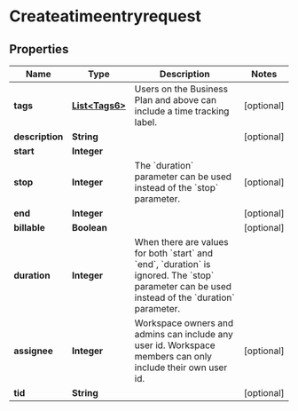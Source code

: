 

# Createatimeentryrequest


## Properties

| Name | Type | Description | Notes |
|------------ | ------------- | ------------- | -------------|
|**tags** | [**List&lt;Tags6&gt;**](Tags6.md) | Users on the Business Plan and above can include a time tracking label. |  [optional] |
|**description** | **String** |  |  [optional] |
|**start** | **Integer** |  |  |
|**stop** | **Integer** | The &#x60;duration&#x60; parameter can be used instead of the &#x60;stop&#x60; parameter.  |  [optional] |
|**end** | **Integer** |  |  [optional] |
|**billable** | **Boolean** |  |  [optional] |
|**duration** | **Integer** | When there are values for both &#x60;start&#x60; and &#x60;end&#x60;, &#x60;duration&#x60; is ignored. The &#x60;stop&#x60; parameter can be used instead of the &#x60;duration&#x60; parameter. |  |
|**assignee** | **Integer** | Workspace owners and admins can include any user id. Workspace members can only include their own user id. |  [optional] |
|**tid** | **String** |  |  [optional] |



